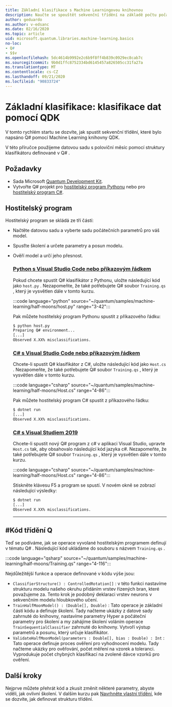 ```yaml
---
title: Základní klasifikace s Machine Learningovou knihovnou
description: Naučte se spouštět sekvenční třídění na základě počtu počátečních a napsaných v Q# Machine Learning knihovně QDK Microsoft.
author: geduardo
ms.author: v-edsanc
ms.date: 02/16/2020
ms.topic: article
uid: microsoft.quantum.libraries.machine-learning.basics
no-loc:
- Q#
- $$v
ms.openlocfilehash: 5dc4614b9992e2c6b9f8ff4b839c0929ec8cab7c
ms.sourcegitcommit: 9b0d1ffc8752334bd6145457a826505cc31fa27a
ms.translationtype: MT
ms.contentlocale: cs-CZ
ms.lasthandoff: 09/21/2020
ms.locfileid: "90833724"
---
```

# <a name="basic-classification-classify-data-with-the-qdk"></a>Základní klasifikace: klasifikace dat pomocí QDK

V tomto rychlém startu se dozvíte, jak spustit sekvenční třídění, které bylo napsáno Q# pomocí Machine Learning knihovny QDK. 

V této příručce použijeme datovou sadu s poloviční měsíc pomocí struktury klasifikátoru definované v Q# .

## <a name="prerequisites"></a>Požadavky

- Sada Microsoft [Quantum Development Kit](xref:microsoft.quantum.install).
- Vytvořte Q# projekt pro [hostitelský program Pythonu](xref:microsoft.quantum.install.python) nebo pro [hostitelský program C#](xref:microsoft.quantum.install.cs).

## <a name="host-program"></a>Hostitelský program

Hostitelský program se skládá ze tří částí:

- Načtěte datovou sadu a vyberte sadu počátečních parametrů pro váš model.
- Spusťte školení a určete parametry a posun modelu.
- Ověří model a určí jeho přesnost.

    ### <a name="python-with-visual-studio-code-or-the-command-line"></a>[Python s Visual Studio Code nebo příkazovým řádkem](#tab/tabid-python)

    Pokud chcete spustit Q# klasifikátor z Pythonu, uložte následující kód jako `host.py` . Nezapomeňte, že také potřebujete Q# soubor `Training.qs` , který je vysvětlen dále v tomto kurzu.

    :::code language="python" source="~/quantum/samples/machine-learning/half-moons/host.py" range="3-42":::

    Pak můžete hostitelský program Pythonu spustit z příkazového řádku:

    ```bash
    $ python host.py
    Preparing Q# environment...
    [...]
    Observed X.XX% misclassifications.
    ```

    ### <a name="c-with-visual-studio-code-or-the-command-line"></a>[C# s Visual Studio Code nebo příkazovým řádkem](#tab/tabid-csharp)

    Chcete-li spustit Q# klasifikátor z C#, uložte následující kód jako `Host.cs` . Nezapomeňte, že také potřebujete Q# soubor `Training.qs` , který je vysvětlen dále v tomto kurzu.

    :::code language="csharp" source="~/quantum/samples/machine-learning/half-moons/Host.cs" range="4-86":::

    Pak můžete hostitelský program C# spustit z příkazového řádku:

    ```bash
    $ dotnet run
    [...]
    Observed X.XX% misclassifications.
    ```

    ### <a name="c-with-visual-studio-2019"></a>[C# s Visual Studiem 2019](#tab/tabid-vs2019)

    Chcete-li spustit nový Q# program z c# v aplikaci Visual Studio, upravte `Host.cs` tak, aby obsahovalo následující kód jazyka c#. Nezapomeňte, že také potřebujete Q# soubor `Training.qs` , který je vysvětlen dále v tomto kurzu.

    :::code language="csharp" source="~/quantum/samples/machine-learning/half-moons/Host.cs" range="4-86":::

    Stiskněte klávesu F5 a program se spustí. V novém okně se zobrazí následující výsledky: 

    ```bash
    $ dotnet run
    [...]
    Observed X.XX% misclassifications.
    ```
    ***

## <a name="q-classifier-code"></a>\#Kód třídění Q

Teď se podíváme, jak se operace vyvolané hostitelským programem definují v tématu Q# .
Následující kód ukládáme do souboru s názvem `Training.qs` .

:::code language="qsharp" source="~/quantum/samples/machine-learning/half-moons/Training.qs" range="4-116":::

Nejdůležitější funkce a operace definované v kódu výše jsou:

- `ClassifierStructure() : ControlledRotation[]` : v této funkci nastavíme strukturu modelu našeho okruhu přidáním vrstev řízených bran, které považujeme za. Tento krok je podobný deklaraci vrstev neurons v sekvenčním modelu hloubkového učení.
- `TrainHalfMoonModel() : (Double[], Double)` : Tato operace je základní částí kódu a definuje školení. Tady načteme ukázky z datové sady zahrnuté do knihovny, nastavíme parametry Hyper a počáteční parametry pro školení a my zahájíme školení voláním operace `TrainSequentialClassifier` zahrnuté do knihovny. Vytvoří výstup parametrů a posunu, který určuje klasifikátor.
- `ValidateHalfMoonModel(parameters : Double[], bias : Double) : Int` : Tato operace definuje proces ověření pro vyhodnocení modelu. Tady načteme ukázky pro ověřování, počet měření na vzorek a toleranci. Vyprodukuje počet chybných klasifikací na zvolené dávce vzorků pro ověření.

## <a name="next-steps"></a>Další kroky

Nejprve můžete přehrát kód a zkusit změnit některé parametry, abyste viděli, jak ovlivní školení. V dalším kurzu pak [Navrhněte vlastní třídění](xref:microsoft.quantum.libraries.machine-learning.design), kde se dozvíte, jak definovat strukturu třídění.
